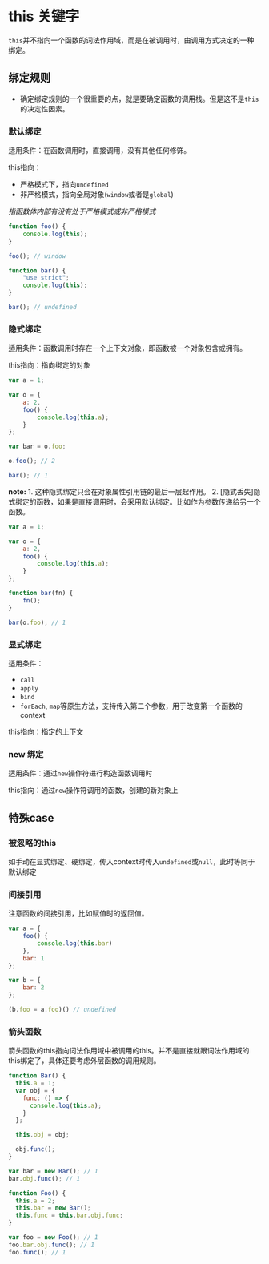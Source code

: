 # this 关键字

`this`并不指向一个函数的词法作用域，而是在被调用时，由调用方式决定的一种绑定。

## 绑定规则

* 确定绑定规则的一个很重要的点，就是要确定函数的调用栈。但是这不是`this`的决定性因素。

### 默认绑定

适用条件：在函数调用时，直接调用，没有其他任何修饰。

this指向：

* 严格模式下，指向`undefined`
* 非严格模式，指向全局对象(`window`或者是`global`)

_指函数体内部有没有处于严格模式或非严格模式_

```javascript
function foo() {
    console.log(this);
}

foo(); // window

function bar() {
    "use strict";
    console.log(this);
}

bar(); // undefined
```

### 隐式绑定

适用条件：函数调用时存在一个上下文对象，即函数被一个对象包含或拥有。

this指向：指向绑定的对象

```javascript
var a = 1;

var o = {
    a: 2,
    foo() {
        console.log(this.a);
    }
};

var bar = o.foo;

o.foo(); // 2

bar(); // 1
```

**note:** 1. 这种隐式绑定只会在对象属性引用链的最后一层起作用。 2. \[隐式丢失]隐式绑定的函数，如果是直接调用时，会采用默认绑定。比如作为参数传递给另一个函数。

```javascript
var a = 1;

var o = {
    a: 2,
    foo() {
        console.log(this.a);
    }
};

function bar(fn) {
    fn();
}

bar(o.foo); // 1
```

### 显式绑定

适用条件：

* `call`
* `apply`
* `bind`
* `forEach`, `map`等原生方法，支持传入第二个参数，用于改变第一个函数的context

this指向：指定的上下文

### new 绑定

适用条件：通过`new`操作符进行构造函数调用时

this指向：通过`new`操作符调用的函数，创建的新对象上

## 特殊case

### 被忽略的this

如手动在显式绑定、硬绑定，传入context时传入`undefined`或`null`，此时等同于默认绑定

### 间接引用

注意函数的间接引用，比如赋值时的返回值。

```javascript
var a = {
    foo() {
        console.log(this.bar)
    },
    bar: 1
};

var b = {
    bar: 2
};

(b.foo = a.foo)() // undefined
```

### 箭头函数

箭头函数的this指向词法作用域中被调用的this。并不是直接就跟词法作用域的this绑定了，具体还要考虑外层函数的调用规则。

```javascript
function Bar() {
  this.a = 1;
  var obj = {
    func: () => {
      console.log(this.a);
    }
  };

  this.obj = obj;

  obj.func();
}

var bar = new Bar(); // 1
bar.obj.func(); // 1

function Foo() {
  this.a = 2;
  this.bar = new Bar();
  this.func = this.bar.obj.func;
}

var foo = new Foo(); // 1
foo.bar.obj.func(); // 1
foo.func(); // 1
```
